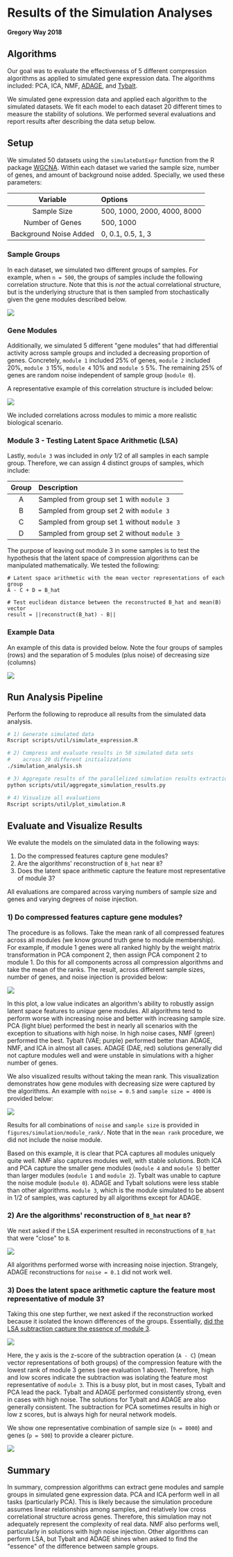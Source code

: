 # Results of the Simulation Analyses

**Gregory Way 2018**

## Algorithms

Our goal was to evaluate the effectiveness of 5 different compression algorithms as applied to simulated gene expression data.
The algorithms included: PCA, ICA, NMF, [ADAGE](https://doi.org/10.1128/mSystems.00025-15), and [Tybalt](https://doi.org/10.1142/9789813235533_0008).

We simulated gene expression data and applied each algorithm to the simulated datasets.
We fit each model to each dataset 20 different times to measure the stability of solutions.
We performed several evaluations and report results after describing the data setup below.

## Setup

We simulated 50 datasets using the `simulateDatExpr` function from the R package [WGCNA](https://labs.genetics.ucla.edu/horvath/CoexpressionNetwork/Rpackages/WGCNA/).
Within each dataset we varied the sample size, number of genes, and amount of background noise added.
Specially, we used these parameters:

| Variable | Options |
| :------: | :------ |
| Sample Size | 500, 1000, 2000, 4000, 8000 |
| Number of Genes | 500, 1000 |
| Background Noise Added | 0, 0.1, 0.5, 1, 3 |

### Sample Groups

In each dataset, we simulated two different groups of samples.
For example, when `n = 500`, the groups of samples include the following correlation structure.
Note that this is _not_ the actual correlational structure, but is the underlying structure that is then sampled from stochastically given the gene modules described below.

![](figures/simulation/example_eigen_sample_plot.png?raw=true)

### Gene Modules

Additionally, we simulated 5 different "gene modules" that had differential activity across sample groups and included a decreasing proportion of genes.
Concretely, `module 1` included 25% of genes, `module 2` included 20%, `module 3` 15%, `module 4` 10% and `module 5` 5%.
The remaining 25% of genes are random noise independent of sample group (`module 0`).

A representative example of this correlation structure is included below:

![](figures/simulation/example_eigen_module_plot.png?raw=true)

We included correlations across modules to mimic a more realistic biological scenario.

### Module 3 - Testing Latent Space Arithmetic (LSA)

Lastly, `module 3` was included in _only_ 1/2 of all samples in each sample group.
Therefore, we can assign 4 distinct groups of samples, which include:

| Group | Description |
| :---: | :---------  |
| A | Sampled from group set 1 with `module 3` |
| B | Sampled from group set 2 with `module 3` |
| C | Sampled from group set 1 without `module 3` |
| D | Sampled from group set 2 without `module 3` |

The purpose of leaving out module 3 in some samples is to test the hypothesis that the latent space of compression algorithms can be manipulated mathematically.
We tested the following:

```
# Latent space arithmetic with the mean vector representations of each group
A - C + D = B_hat

# Test euclidean distance between the reconstructed B_hat and mean(B) vector
result = ||reconstruct(B_hat) - B||
```

### Example Data

An example of this data is provided below.
Note the four groups of samples (rows) and the separation of 5 modules (plus noise) of decreasing size (columns)

![](figures/simulation/example_simulated_data.png?raw=true)

## Run Analysis Pipeline

Perform the following to reproduce all results from the simulated data analysis.

```bash
# 1) Generate simulated data
Rscript scripts/util/simulate_expression.R

# 2) Compress and evaluate results in 50 simulated data sets
#    across 20 different initializations
./simulation_analysis.sh

# 3) Aggregate results of the parallelized simulation results extraction
python scripts/util/aggregate_simulation_results.py

# 4) Visualize all evaluations
Rscript scripts/util/plot_simulation.R
```

## Evaluate and Visualize Results

We evalute the models on the simulated data in the following ways:

1. Do the compressed features capture gene modules?
2. Are the algorithms' reconstruction of `B_hat` near `B`?
3. Does the latent space arithmetic capture the feature most representative of module 3?

All evaluations are compared across varying numbers of sample size and genes and varying degrees of noise injection.

### 1) Do compressed features capture gene modules?

The procedure is as follows.
Take the mean rank of all compressed features across all modules (we know ground truth gene to module membership).
For example, if module 1 genes were all ranked highly by the weight matrix transformation in PCA component 2, then assign PCA component 2 to module 1.
Do this for all components across all compression algorithms and take the mean of the ranks.
The result, across different sample sizes, number of genes, and noise injection is provided below:

![](figures/simulation/mean_module_rank.png?raw=true)

In this plot, a low value indicates an algorithm's ability to robustly assign latent space features to _unique_ gene modules.
All algorithms tend to perform worse with increasing noise and better with increasing sample size.
PCA (light blue) performed the best in nearly all scenarios with the exception to situations with high noise.
In high noise cases, NMF (green) performed the best.
Tybalt (VAE; purple) performed better than ADAGE, NMF, and ICA in almost all cases.
ADAGE (DAE, red) solutions generally did not capture modules well and were unstable in simulations with a higher number of genes.

We also visualized results without taking the mean rank.
This visualization demonstrates how gene modules with decreasing size were captured by the algorithms.
An example with `noise = 0.5` and `sample size = 4000` is provided below:

![](figures/simulation/module_rank/mod_rank_noise_0.5_n_4000.png?raw=true)

Results for all combinations of `noise` and `sample size` is provided in `figures/simulation/module_rank/`.
Note that in the `mean rank` procedure, we did not include the noise module.

Based on this example, it is clear that PCA captures all modules uniquely quite well.
NMF also captures modules well, with stable solutions.
Both ICA and PCA capture the smaller gene modules (`module 4` and `module 5`) better than larger modules (`module 1` and `module 2`).
Tybalt was unable to capture the noise module (`module 0`).
ADAGE and Tybalt solutions were less stable than other algorithms.
`module 3`, which is the module simulated to be absent in 1/2 of samples, was captured by all algorithms except for ADAGE.

### 2) Are the algorithms' reconstruction of `B_hat` near `B`?

We next asked if the LSA experiment resulted in reconstructions of `B_hat` that were "close" to `B`.

![](figures/simulation/lsa_reconstruction_distance.png?raw=true)

All algorithms performed worse with increasing noise injection.
Strangely, ADAGE reconstructions for `noise = 0.1` did not work well.

### 3) Does the latent space arithmetic capture the feature most representative of module 3?

Taking this one step further, we next asked if the reconstruction worked because it isolated the known differences of the groups.
Essentially, [did the LSA subtraction capture the essence of module 3](https://arxiv.org/abs/1511.06434).

![](figures/simulation/lsa_module_3_capture.png?raw=true)

Here, the y axis is the z-score of the subtraction operation (`A - C`) (mean vector representations of both groups) of the compression feature with the lowest rank of module 3 genes (see evaluation 1 above).
Therefore, high and low scores indicate the subtraction was isolating the feature most representative of `module 3`.
This is a busy plot, but in most cases, Tybalt and PCA lead the pack.
Tybalt and ADAGE performed consistently strong, even in cases with high noise.
The solutions for Tybalt and ADAGE are also generally consistent.
The subtraction for PCA sometimes results in high or low z scores, but is always high for neural network models.

We show one representative combination of sample size (`n = 8000`) and genes (`p = 500`) to provide a clearer picture.

![](figures/simulation/lsa_module_3_capture_n8000_p500.png?raw=true)

## Summary

In summary, compression algorithms can extract gene modules and sample groups in simulated gene expression data.
PCA and ICA perform well in all tasks (particularly PCA).
This is likely because the simulation procedure assumes linear relationships among samples, and relatively low cross correlational structure across genes.
Therefore, this simulation may not adequately represent the complexity of real data.
NMF also performs well, particularly in solutions with high noise injection.
Other algorithms can perform LSA, but Tybalt and ADAGE shines when asked to find the "essence" of the difference between sample groups.
